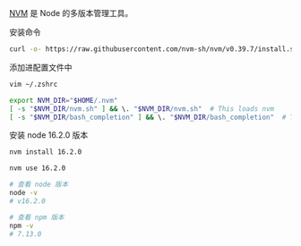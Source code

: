 [NVM](https://github.com/nvm-sh/nvm) 是 Node 的多版本管理工具。

安装命令

```bash
curl -o- https://raw.githubusercontent.com/nvm-sh/nvm/v0.39.7/install.sh | bash
```

添加进配置文件中

```bash
vim ~/.zshrc

export NVM_DIR="$HOME/.nvm"
[ -s "$NVM_DIR/nvm.sh" ] && \. "$NVM_DIR/nvm.sh"  # This loads nvm
[ -s "$NVM_DIR/bash_completion" ] && \. "$NVM_DIR/bash_completion"  # This loads nvm bash_completion
```

安装 node 16.2.0 版本

```bash
nvm install 16.2.0

nvm use 16.2.0

# 查看 node 版本
node -v
# v16.2.0

# 查看 npm 版本
npm -v
# 7.13.0
```